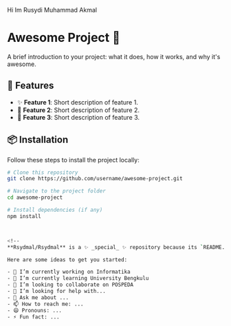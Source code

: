  Hi Im Rusydi Muhammad Akmal
# Awesome Project 🚀

A brief introduction to your project: what it does, how it works, and why it's awesome.



## 🌟 Features

- ✨ **Feature 1**: Short description of feature 1.
- 🚀 **Feature 2**: Short description of feature 2.
- 🎨 **Feature 3**: Short description of feature 3.

## 📦 Installation

Follow these steps to install the project locally:

```bash
# Clone this repository
git clone https://github.com/username/awesome-project.git

# Navigate to the project folder
cd awesome-project

# Install dependencies (if any)
npm install



<!--
**Rsydmal/Rsydmal** is a ✨ _special_ ✨ repository because its `README.md` (this file) appears on your GitHub profile.

Here are some ideas to get you started:

- 🔭 I’m currently working on Informatika 
- 🌱 I’m currently learning University Bengkulu
- 👯 I’m looking to collaborate on POSPEDA
- 🤔 I’m looking for help with...
- 💬 Ask me about ...
- 📫 How to reach me: ...
- 😄 Pronouns: ...
- ⚡ Fun fact: ...
  
